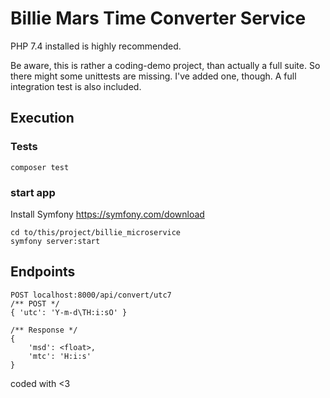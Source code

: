 # Billie Mars Time Converter Service

PHP 7.4 installed is highly recommended.

Be aware, this is rather a coding-demo project,
than actually a full suite. So there might some unittests are missing.
I've added one, though. A full integration test is also included.

## Execution
### Tests
    composer test

### start app
Install Symfony
https://symfony.com/download

    cd to/this/project/billie_microservice
    symfony server:start


## Endpoints

    POST localhost:8000/api/convert/utc7
    /** POST */
    { 'utc': 'Y-m-d\TH:i:sO' }

    /** Response */
    {
        'msd': <float>,
        'mtc': 'H:i:s'
    }

coded with <3
